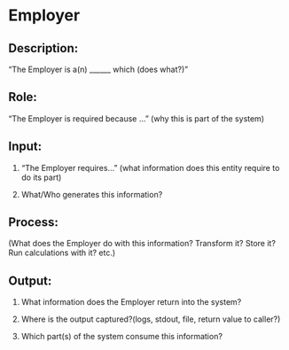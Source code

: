 # Employer

## Description:

“The Employer is a(n) ______ which (does what?)”

## Role:

“The Employer is required because …” (why this is part of the system)

## Input:

1. “The Employer requires…” (what information does this entity require to do its part)

2. What/Who generates this information?

## Process:

(What does the Employer do with this information? Transform it? Store it? Run calculations with it? etc.)

## Output:

1. What information does the Employer return into the system? 

2. Where is the output captured?(logs, stdout, file, return value to caller?) 

3. Which part(s) of the system consume this information?